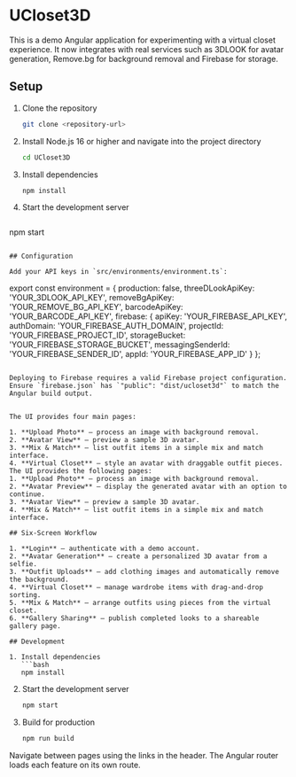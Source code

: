 # UCloset3D

This is a demo Angular application for experimenting with a virtual closet experience. It now integrates with real services such as 3DLOOK for avatar generation, Remove.bg for background removal and Firebase for storage.

## Setup

1. Clone the repository
   ```bash
   git clone <repository-url>
   ```
2. Install Node.js 16 or higher and navigate into the project directory
   ```bash
   cd UCloset3D
   ```
3. Install dependencies
   ```bash
   npm install
   ```
4. Start the development server
   ```bash
  npm start
  ```

## Configuration

Add your API keys in `src/environments/environment.ts`:

```
export const environment = {
  production: false,
  threeDLookApiKey: 'YOUR_3DLOOK_API_KEY',
  removeBgApiKey: 'YOUR_REMOVE_BG_API_KEY',
  barcodeApiKey: 'YOUR_BARCODE_API_KEY',
  firebase: {
    apiKey: 'YOUR_FIREBASE_API_KEY',
    authDomain: 'YOUR_FIREBASE_AUTH_DOMAIN',
    projectId: 'YOUR_FIREBASE_PROJECT_ID',
    storageBucket: 'YOUR_FIREBASE_STORAGE_BUCKET',
    messagingSenderId: 'YOUR_FIREBASE_SENDER_ID',
    appId: 'YOUR_FIREBASE_APP_ID'
  }
};
```

Deploying to Firebase requires a valid Firebase project configuration. Ensure `firebase.json` has `"public": "dist/ucloset3d"` to match the Angular build output.


The UI provides four main pages:

1. **Upload Photo** – process an image with background removal.
2. **Avatar View** – preview a sample 3D avatar.
3. **Mix & Match** – list outfit items in a simple mix and match interface.
4. **Virtual Closet** – style an avatar with draggable outfit pieces.
The UI provides the following pages:
1. **Upload Photo** – process an image with background removal.
2. **Avatar Preview** – display the generated avatar with an option to continue.
3. **Avatar View** – preview a sample 3D avatar.
4. **Mix & Match** – list outfit items in a simple mix and match interface.

## Six-Screen Workflow

1. **Login** – authenticate with a demo account.
2. **Avatar Generation** – create a personalized 3D avatar from a selfie.
3. **Outfit Uploads** – add clothing images and automatically remove the background.
4. **Virtual Closet** – manage wardrobe items with drag‑and‑drop sorting.
5. **Mix & Match** – arrange outfits using pieces from the virtual closet.
6. **Gallery Sharing** – publish completed looks to a shareable gallery page.

## Development

1. Install dependencies
   ```bash
   npm install
   ```
2. Start the development server
   ```bash
   npm start
   ```
3. Build for production
   ```bash
   npm run build
   ```

Navigate between pages using the links in the header. The Angular router loads each feature on its own route.

